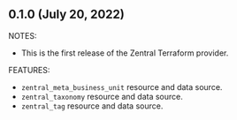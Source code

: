 ## 0.1.0 (July 20, 2022)

NOTES:

 * This is the first release of the Zentral Terraform provider.

FEATURES:

 * `zentral_meta_business_unit` resource and data source.
 * `zentral_taxonomy` resource and data source.
 * `zentral_tag` resource and data source.

